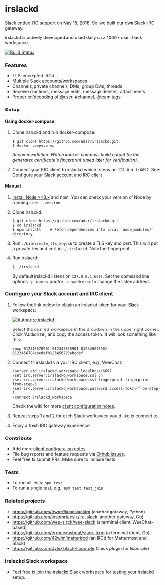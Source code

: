 # irslackd

[Slack ended IRC support][0] on May 15, 2018. So, we built our own Slack-IRC
gateway.

irslackd is actively developed and used daily on a 1000+ user Slack workspace.

[![Build Status](https://travis-ci.org/adsr/irslackd.svg?branch=master)](https://travis-ci.org/adsr/irslackd)

### Features

* TLS-encrypted IRCd
* Multiple Slack accounts/workspaces
* Channels, private channels, DMs, group DMs, threads
* Receive reactions, message edits, message deletes, attachments
* Proper en/decoding of @user, #channel, @team tags

### Setup

#### Using docker-compose

1. Clone irslackd and run docker-compose:
    ```
    $ git clone https://github.com/adsr/irslackd.git
    $ docker-compose up
    ```

    _Recommendation: Watch docker-compose build output for the generated certificate's fingerprint (used later for verification)._

1. Connect your IRC client to irslackd which listens on `127.0.0.1:6697`. See: [Configure your Slack account and IRC client](#configure-your-slack-account-and-irc-client)

#### Manual

1. [Install Node >=8.x][1] and npm. You can check your version of Node by
   running `node --version`.

2. Clone irslackd:
    ```
    $ git clone https://github.com/adsr/irslackd.git
    $ cd irslackd
    $ npm install    # Fetch dependencies into local `node_modules/` directory
    ```

3. Run `./bin/create_tls_key.sh` to create a TLS key and cert. This will put
   a private key and cert in `~/.irslackd`. Note the fingerprint.

4. Run irslackd:
    ```
    $ ./irslackd
    ```

    By default irslackd listens on `127.0.0.1:6697`. Set the command line
    options `-p <port>` and/or `-a <address>` to change the listen address.

### Configure your Slack account and IRC client

1. Follow the link below to obtain an irslackd token for your Slack workspace:

   [![Authorize irslackd](https://platform.slack-edge.com/img/add_to_slack.png)][2]

   Select the desired workspace in the dropdown in the upper right corner. Click
   'Authorize', and copy the access token. It will look something like this:

   `xoxp-012345678901-012345678901-012345678901-0123456789abcdef0123456789abcdef`

2. Connect to irslackd via your IRC client, e.g., WeeChat:
    ```
    /server add irslackd_workspace localhost/6697
    /set irc.server.irslackd_workspace.ssl on
    /set irc.server.irslackd_workspace.ssl_fingerprint fingerprint-from-step-3
    /set irc.server.irslackd_workspace.password access-token-from-step-5
    /connect irslackd_workspace
    ```
    Check the wiki for more [client configuration notes][5].

3. Repeat steps 1 and 2 for each Slack workspace you'd like to connect to.

4. Enjoy a fresh IRC gateway experience.

### Contribute

* Add more [client configuration notes][5].
* File bug reports and feature requests via [Github issues][3].
* Feel free to submit PRs. Make sure to include tests.

### Tests

* To run all tests: `npm test`
* To run a single test, e.g.: `npm test test_join`

### Related projects

* https://github.com/ltworf/localslackirc (another gateway, Python)
* https://github.com/insomniacslk/irc-slack (another gateway, Go)
* https://github.com/wee-slack/wee-slack (a terminal client, WeeChat-based)
* https://github.com/erroneousboat/slack-term (a terminal client, Go)
* https://github.com/42wim/matterircd (an IRCd for Mattermost and Slack)
* https://github.com/dylex/slack-libpurple (Slack plugin for libpurple)

### irslackd Slack workspace

* Feel free to join the [irslackd Slack workspace][4] for testing your
  irslackd setup.

[0]: https://my.slack.com/account/gateways
[1]: https://nodejs.org/
[2]: https://slack.com/oauth/authorize?client_id=2151705565.329118621748&scope=client
[3]: https://github.com/adsr/irslackd/issues
[4]: https://join.slack.com/t/irslackd/shared_invite/zt-5s6tvir7-Gp71YBznUVT5_z608xFQRg
[5]: https://github.com/adsr/irslackd/wiki/IRC-Client-Config
